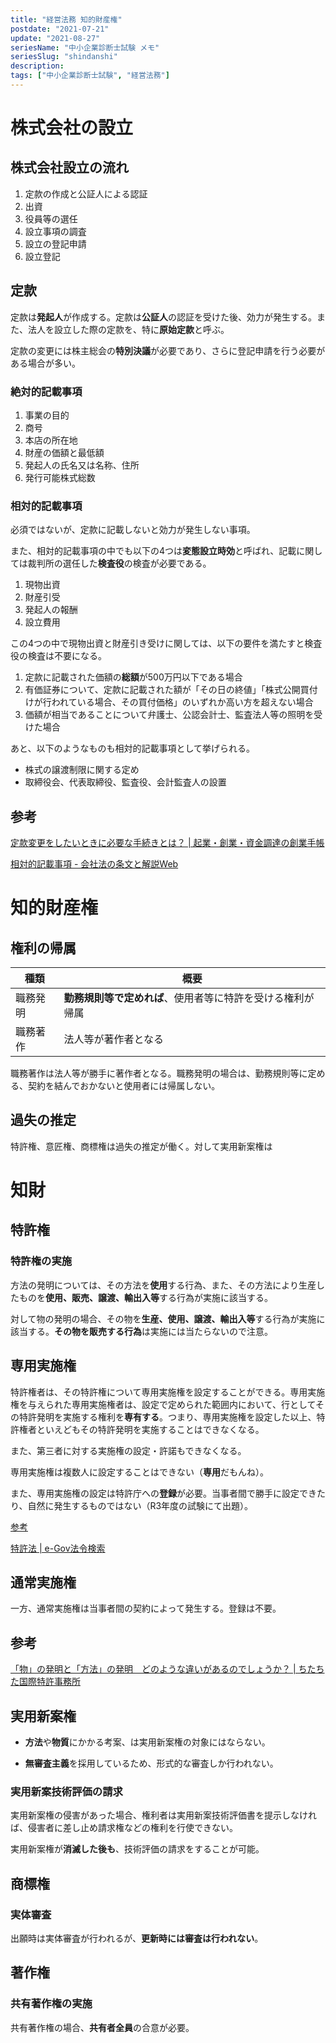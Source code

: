```yaml
---
title: "経営法務 知的財産権"
postdate: "2021-07-21"
update: "2021-08-27"
seriesName: "中小企業診断士試験 メモ"
seriesSlug: "shindanshi"
description: 
tags: ["中小企業診断士試験", "経営法務"]
---
```


# 株式会社の設立

## 株式会社設立の流れ

1. 定款の作成と公証人による認証
2. 出資
3. 役員等の選任
4. 設立事項の調査
5. 設立の登記申請
6. 設立登記

## 定款

定款は**発起人**が作成する。定款は**公証人**の認証を受けた後、効力が発生する。また、法人を設立した際の定款を、特に**原始定款**と呼ぶ。

定款の変更には株主総会の**特別決議**が必要であり、さらに登記申請を行う必要がある場合が多い。

### 絶対的記載事項

1. 事業の目的
2. 商号
3. 本店の所在地
4. 財産の価額と最低額
5. 発起人の氏名又は名称、住所
6. 発行可能株式総数

### 相対的記載事項

必須ではないが、定款に記載しないと効力が発生しない事項。

また、相対的記載事項の中でも以下の4つは**変態設立時効**と呼ばれ、記載に関しては裁判所の選任した**検査役**の検査が必要である。

1. 現物出資
2. 財産引受
3. 発起人の報酬
4. 設立費用

この4つの中で現物出資と財産引き受けに関しては、以下の要件を満たすと検査役の検査は不要になる。

1. 定款に記載された価額の**総額**が500万円以下である場合
2. 有価証券について、定款に記載された額が「その日の終値」「株式公開買付けが行われている場合、その買付価格」のいずれか高い方を超えない場合
3. 価額が相当であることについて弁護士、公認会計士、監査法人等の照明を受けた場合

あと、以下のようなものも相対的記載事項として挙げられる。

- 株式の譲渡制限に関する定め
- 取締役会、代表取締役、監査役、会計監査人の設置

## 参考

[定款変更をしたいときに必要な手続きとは？ | 起業・創業・資金調達の創業手帳](https://sogyotecho.jp/articles-of-incorporation/)

[相対的記載事項 - 会社法の条文と解説Web](http://home.lifeplan-japan.net/index.php?%E7%9B%B8%E5%AF%BE%E7%9A%84%E8%A8%98%E8%BC%89%E4%BA%8B%E9%A0%85)

# 知的財産権

## 権利の帰属

|種類|概要|
|------|-----|
|職務発明|**勤務規則等で定めれば**、使用者等に特許を受ける権利が帰属|
|職務著作|法人等が著作者となる|

職務著作は法人等が勝手に著作者となる。職務発明の場合は、勤務規則等に定める、契約を結んでおかないと使用者には帰属しない。

## 過失の推定

特許権、意匠権、商標権は過失の推定が働く。対して実用新案権は

# 知財

## 特許権

### 特許権の実施

方法の発明については、その方法を**使用**する行為、また、その方法により生産したものを**使用、販売、譲渡、輸出入等**する行為が実施に該当する。

対して物の発明の場合、その物を**生産、使用、譲渡、輸出入等**する行為が実施に該当する。**その物を販売する行為**は実施には当たらないので注意。

## 専用実施権

特許権者は、その特許権について専用実施権を設定することができる。専用実施権を与えられた専用実施権者は、設定で定められた範囲内において、行としてその特許発明を実施する権利を**専有する**。つまり、専用実施権を設定した以上、特許権者といえどもその特許発明を実施することはできなくなる。

また、第三者に対する実施権の設定・許諾もできなくなる。

専用実施権は複数人に設定することはできない（**専用**だもんね）。

また、専用実施権の設定は特許庁への**登録**が必要。当事者間で勝手に設定できたり、自然に発生するものではない（R3年度の試験にて出題）。

[参考](https://elaws.e-gov.go.jp/document?lawid=334AC0000000121)

[特許法 | e-Gov法令検索](https://innoventier.com/archives/2019/11/9304)

## 通常実施権

一方、通常実施権は当事者間の契約によって発生する。登録は不要。

## 参考

[「物」の発明と「方法」の発明　どのような違いがあるのでしょうか？ | ちたちた国際特許事務所](https://cita2ip.com/qa2104/)

## 実用新案権

- **方法**や**物質**にかかる考案、は実用新案権の対象にはならない。

- **無審査主義**を採用しているため、形式的な審査しか行われない。

### 実用新案技術評価の請求

実用新案権の侵害があった場合、権利者は実用新案技術評価書を提示しなければ、侵害者に差し止め請求権などの権利を行使できない。

実用新案権が**消滅した後も**、技術評価の請求をすることが可能。

## 商標権
### 実体審査

出願時は実体審査が行われるが、**更新時には審査は行われない**。

## 著作権

### 共有著作権の実施

共有著作権の場合、**共有者全員**の合意が必要。